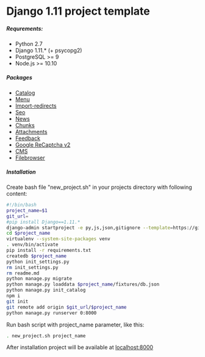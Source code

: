 # Django 1.11 project template

##### Requrements:
 - Python 2.7
 - Django 1.11.* (+ psycopg2)
 - PostgreSQL >= 9
 - Node.js >= 10.10

##### Packages
* [Catalog](https://github.com/redsolution/django-catalog-tree)
* [Menu](https://github.com/redsolution/django-treemenus)
* [Import-redirects](https://github.com/redsolution/django-import-redirects)
* [Seo](https://github.com/redsolution/django-seo)
* [News](https://github.com/redsolution/django-easy-news)
* [Chunks](https://github.com/redsolution/django-chunks)
* [Attachments](https://github.com/redsolution/django-tinymce-attachment)
* [Feedback](https://github.com/redsolution/django-simple-feedback)
* [Google ReCaptcha v2](https://github.com/redsolution/django-nocaptcha-recaptcha)
* [CMS](https://github.com/redsolution/django-page-cms)
* [Filebrowser](https://github.com/redsolution/django-filebrowser-no-grappelli)

##### Installation
Create bash file "new_project.sh" in your projects directory with following content:
``` sh
#!/bin/bash
project_name=$1
git_url=
#pip install Django==1.11.*
django-admin startproject -e py,js,json,gitignore --template=https://github.com/redsolution/django-box-1/archive/master.zip $project_name
cd $project_name
virtualenv --system-site-packages venv
. venv/bin/activate
pip install -r requirements.txt
createdb $project_name
python init_settings.py
rm init_settings.py
rm readme.md
python manage.py migrate
python manage.py loaddata $project_name/fixtures/db.json
python manage.py init_catalog
npm i
git init
git remote add origin $git_url/$project_name
python manage.py runserver 0:8000
```
Run bash script with project_name parameter, like this:
``` sh
. new_project.sh project_name
```
After installation project will be available at [localhost:8000](http://localhost:8000)
